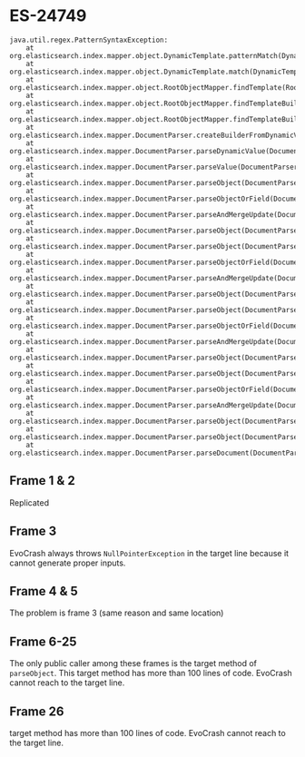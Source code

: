 # ES-24749

```
java.util.regex.PatternSyntaxException:
	at org.elasticsearch.index.mapper.object.DynamicTemplate.patternMatch(DynamicTemplate.java:163)
	at org.elasticsearch.index.mapper.object.DynamicTemplate.match(DynamicTemplate.java:131)
	at org.elasticsearch.index.mapper.object.RootObjectMapper.findTemplate(RootObjectMapper.java:263)
	at org.elasticsearch.index.mapper.object.RootObjectMapper.findTemplateBuilder(RootObjectMapper.java:248)
	at org.elasticsearch.index.mapper.object.RootObjectMapper.findTemplateBuilder(RootObjectMapper.java:244)
	at org.elasticsearch.index.mapper.DocumentParser.createBuilderFromDynamicValue(DocumentParser.java:557)
	at org.elasticsearch.index.mapper.DocumentParser.parseDynamicValue(DocumentParser.java:619)
	at org.elasticsearch.index.mapper.DocumentParser.parseValue(DocumentParser.java:444)
	at org.elasticsearch.index.mapper.DocumentParser.parseObject(DocumentParser.java:264)
	at org.elasticsearch.index.mapper.DocumentParser.parseObjectOrField(DocumentParser.java:308)
	at org.elasticsearch.index.mapper.DocumentParser.parseAndMergeUpdate(DocumentParser.java:740)
	at org.elasticsearch.index.mapper.DocumentParser.parseObject(DocumentParser.java:354)
	at org.elasticsearch.index.mapper.DocumentParser.parseObject(DocumentParser.java:254)
	at org.elasticsearch.index.mapper.DocumentParser.parseObjectOrField(DocumentParser.java:308)
	at org.elasticsearch.index.mapper.DocumentParser.parseAndMergeUpdate(DocumentParser.java:740)
	at org.elasticsearch.index.mapper.DocumentParser.parseObject(DocumentParser.java:354)
	at org.elasticsearch.index.mapper.DocumentParser.parseObject(DocumentParser.java:254)
	at org.elasticsearch.index.mapper.DocumentParser.parseObjectOrField(DocumentParser.java:308)
	at org.elasticsearch.index.mapper.DocumentParser.parseAndMergeUpdate(DocumentParser.java:740)
	at org.elasticsearch.index.mapper.DocumentParser.parseObject(DocumentParser.java:354)
	at org.elasticsearch.index.mapper.DocumentParser.parseObject(DocumentParser.java:254)
	at org.elasticsearch.index.mapper.DocumentParser.parseObjectOrField(DocumentParser.java:308)
	at org.elasticsearch.index.mapper.DocumentParser.parseAndMergeUpdate(DocumentParser.java:740)
	at org.elasticsearch.index.mapper.DocumentParser.parseObject(DocumentParser.java:354)
	at org.elasticsearch.index.mapper.DocumentParser.parseObject(DocumentParser.java:254)
	at org.elasticsearch.index.mapper.DocumentParser.parseDocument(DocumentParser.java:124)
```

## Frame 1 & 2
Replicated

## Frame 3
EvoCrash always throws `NullPointerException` in the target line because it cannot generate proper inputs.

## Frame 4 & 5
The problem is frame 3 (same reason and same location)

## Frame 6-25
The only public caller among these frames is the target method of `parseObject`. This target method has more than 100 lines of code. EvoCrash cannot reach to the target line.

## Frame 26
target method has more than 100 lines of code. EvoCrash cannot reach to the target line.
